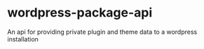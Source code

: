 wordpress-package-api
=====================

An api for providing private plugin and theme data to a wordpress installation